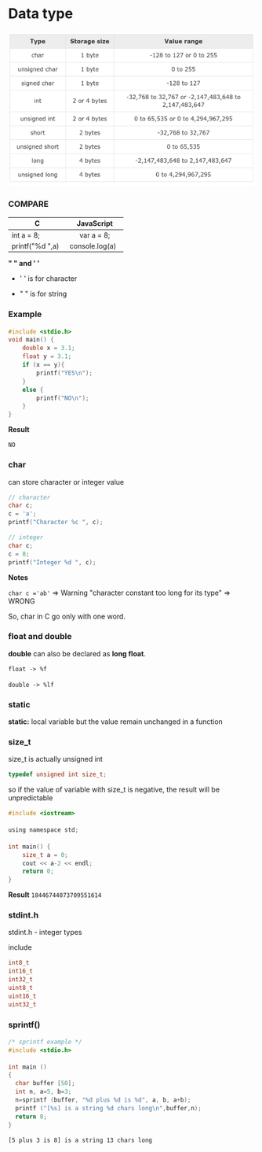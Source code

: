 # Data type

![](datatype.png)

### COMPARE

| C | JavaScript|
| ------- |:------:|
|int a = 8; | var a = 8;|
| printf("%d ",a)    | console.log(a)    |

**" " and ' '**

* ' ' is for character

* " " is for string

### Example

```c
#include <stdio.h>
void main() {
	double x = 3.1;
	float y = 3.1;
	if (x == y){
		printf("YES\n");
	}
	else {
		printf("NO\n");
	}
}
```
**Result**
```
NO
```

### char

can store character or integer value

`````c
// character
char c;
c = 'a';
printf("Character %c ", c);
`````

`````c
// integer
char c;
c = 8;
printf("Integer %d ", c);
`````

**Notes**

``char c ='ab'`` => Warning "character constant too long for its type"
=> WRONG

So, char in C go only with one word.

### float and double

**double** can also be declared as **long float**.

```
float -> %f

double -> %lf
```

### static

**static:** local variable but the value remain unchanged in a function

### size_t

size_t is actually unsigned int

```c
typedef unsigned int size_t;
```

so if the value of variable with size_t is negative, the result will be unpredictable

```c
#include <iostream>

using namespace std;

int main() {
    size_t a = 0;
    cout << a-2 << endl;
    return 0;
}
```

**Result** ``18446744073709551614``

### stdint.h

stdint.h - integer types

include 

```c
int8_t
int16_t
int32_t
uint8_t
uint16_t
uint32_t
```

### sprintf()

```c
/* sprintf example */
#include <stdio.h>

int main ()
{
  char buffer [50];
  int n, a=5, b=3;
  n=sprintf (buffer, "%d plus %d is %d", a, b, a+b);
  printf ("[%s] is a string %d chars long\n",buffer,n);
  return 0;
}
```

```
[5 plus 3 is 8] is a string 13 chars long
```
